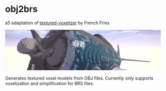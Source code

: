 # obj2brs

a5 adaptation of [textured-voxelizer](https://github.com/CheezBarger/textured-voxelizer) by French Fries

![Voxelized plane](https://github.com/CheezBarger/textured-voxelizer/blob/master/banner.png)

Generates textured voxel models from OBJ files.
Currently only supports voxelization and simplification for BRS files.

